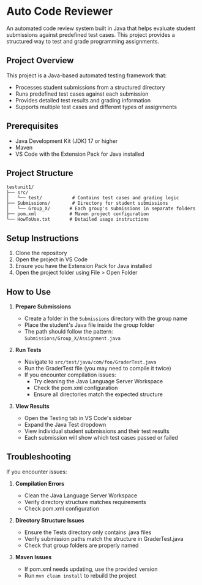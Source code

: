 ﻿# Auto Code Reviewer

An automated code review system built in Java that helps evaluate student submissions against predefined test cases. This project provides a structured way to test and grade programming assignments.

## Project Overview

This project is a Java-based automated testing framework that:
- Processes student submissions from a structured directory
- Runs predefined test cases against each submission
- Provides detailed test results and grading information
- Supports multiple test cases and different types of assignments

## Prerequisites

- Java Development Kit (JDK) 17 or higher
- Maven
- VS Code with the Extension Pack for Java installed

## Project Structure

```
testunit1/
├── src/
│   └── test/           # Contains test cases and grading logic
├── Submissions/        # Directory for student submissions
│   └── Group_X/       # Each group's submissions in separate folders
├── pom.xml            # Maven project configuration
└── HowToUse.txt       # Detailed usage instructions
```

## Setup Instructions

1. Clone the repository
2. Open the project in VS Code
3. Ensure you have the Extension Pack for Java installed
4. Open the project folder using File > Open Folder

## How to Use

1. **Prepare Submissions**
   - Create a folder in the `Submissions` directory with the group name
   - Place the student's Java file inside the group folder
   - The path should follow the pattern: `Submissions/Group_X/Assignment.java`

2. **Run Tests**
   - Navigate to `src/test/java/com/foo/GraderTest.java`
   - Run the GraderTest file (you may need to compile it twice)
   - If you encounter compilation issues:
     - Try cleaning the Java Language Server Workspace
     - Check the pom.xml configuration
     - Ensure all directories match the expected structure

3. **View Results**
   - Open the Testing tab in VS Code's sidebar
   - Expand the Java Test dropdown
   - View individual student submissions and their test results
   - Each submission will show which test cases passed or failed

## Troubleshooting

If you encounter issues:

1. **Compilation Errors**
   - Clean the Java Language Server Workspace
   - Verify directory structure matches requirements
   - Check pom.xml configuration

2. **Directory Structure Issues**
   - Ensure the Tests directory only contains .java files
   - Verify submission paths match the structure in GraderTest.java
   - Check that group folders are properly named

3. **Maven Issues**
   - If pom.xml needs updating, use the provided version
   - Run `mvn clean install` to rebuild the project
